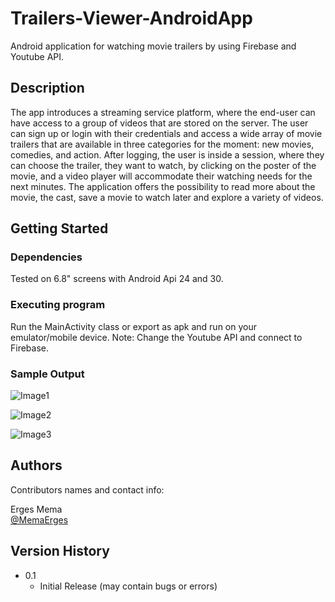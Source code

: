 # Trailers-Viewer-AndroidApp

Android application for watching movie trailers by using Firebase and Youtube API.

## Description

The app introduces a streaming service platform, where the end-user can have access to a group of videos that are stored on the server. The user can sign up or login with their credentials and access a wide array of movie trailers that are available in three categories for the moment: new movies, comedies, and action. After logging, the user is inside a session, where they can choose the trailer, they want to watch, by clicking on the poster of the movie, and a video player will accommodate their watching needs for the next minutes. The application offers the possibility to read more about the movie, the cast, save a movie to watch later and explore a variety of videos. 

## Getting Started

### Dependencies

Tested on 6.8" screens with Android Api 24 and 30.

### Executing program

Run the MainActivity class or export as apk and run on your emulator/mobile device.
Note: Change the Youtube API and connect to Firebase.

### Sample Output

![Image1](https://github.com/ergesmema/Trailers-Viewer-AndroidApp/blob/main/sample-pics/1.JPG)

![Image2](https://github.com/ergesmema/Trailers-Viewer-AndroidApp/blob/main/sample-pics/2.JPG)

![Image3](https://github.com/ergesmema/Trailers-Viewer-AndroidApp/blob/main/sample-pics/3.JPG)

## Authors

Contributors names and contact info:

Erges Mema  
[@MemaErges](https://twitter.com/memaerges)

## Version History

* 0.1
    * Initial Release (may contain bugs or errors)

